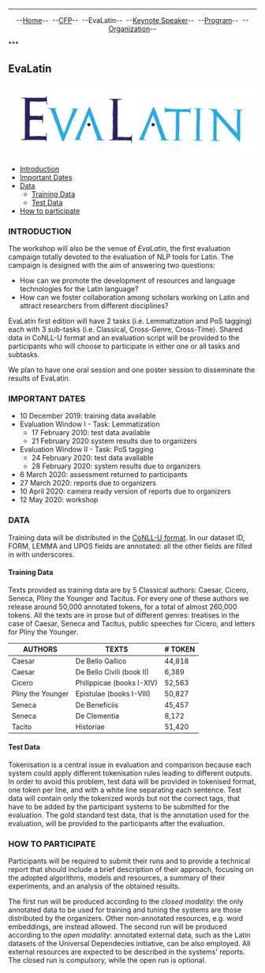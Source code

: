 ***
<p style="text-align: center;">--<a href="index">Home</a>--&nbsp;&nbsp;--<a href="CFP">CFP</a>--&nbsp;&nbsp;--EvaLatin--&nbsp;&nbsp;--<a href="Keynote">Keynote Speaker</a>--&nbsp;&nbsp;--<a href="Program">Program</a>--&nbsp;&nbsp;--<a href="organization">Organization</a>--</p>
***

## EvaLatin

![](LOGO.png)

- [Introduction](#introduction)
- [Important Dates](#important-dates)
- [Data](#data)
  * [Training Data](#training-data)
  * [Test Data](#test-data)
- [How to participate](#how-to-participate)

### INTRODUCTION

The workshop will also be the venue of *EvaLatin*, the first evaluation campaign totally devoted to the evaluation of NLP tools for Latin. The campaign is designed with the aim of answering two questions:
- How can we promote the development of resources and language technologies for the Latin language?
- How can we foster collaboration among scholars working on Latin and attract researchers from different disciplines?

EvaLatin first edition will have 2 tasks (i.e. Lemmatization and PoS tagging) each with 3 sub-tasks (i.e. Classical, Cross-Genre, Cross-Time). Shared data in CoNLL-U format and an evaluation script will be provided to the participants who will choose to participate in either one or all tasks and subtasks. 

We plan to have one oral session and one poster session to disseminate the results of EvaLatin.

### IMPORTANT DATES
- 10 December 2019: training data available
- Evaluation Window I - Task: Lemmatization
  - 17 February 2010: test data available
  - 21 February 2020 system results due to organizers
- Evaluation Window II - Task: PoS tagging
  - 24 February 2020: test data available
  - 28 February 2020: system results due to organizers
- 6 March 2020: assessment returned to participants
- 27 March 2020: reports due to organizers
- 10 April 2020: camera ready version of reports due to organizers
- 12 May 2020: workshop

### DATA
Training data will be distributed in the [CoNLL-U format](https://universaldependencies.org/format.html). In our dataset ID, FORM, LEMMA and UPOS fields are annotated: all the other fields are filled in with underscores.

#### Training Data
Texts provided as training data are by 5 Classical authors: Caesar, Cicero, Seneca, Pliny the Younger and Tacitus. For every one of these authors we release around 50,000 annotated tokens, for a total of almost 260,000 tokens. All the texts are in prose but of different genres: treatises in the case of Caesar, Seneca and Tacitus, public speeches for Cicero, and letters for Pliny the Younger. 

| AUTHORS           | TEXTS                     | # TOKEN |
|-------------------|---------------------------|---------|
| Caesar            | De Bello Gallico          | 44,818  |
| Caesar            | De Bello Civili (book II) | 6,389   |
| Cicero            | Philippicae (books I-XIV) | 52,563  |
| Pliny the Younger | Epistulae (books I-VIII)  | 50,827  |
| Seneca            | De Beneficiis             | 45,457  |
| Seneca            | De Clementia              | 8,172   |
| Tacito            | Historiae                 | 51,420  |

#### Test Data
Tokenisation is a central issue in evaluation and comparison because each system could apply different tokenisation rules leading to different outputs. In order to avoid this problem, test data will be provided in tokenised format, one token per line, and with a white line separating each sentence. Test data will contain only the tokenized words but not the correct tags, that have to be added by the participant systems to be submitted for the evaluation.
The gold standard test data, that is the annotation used for the evaluation, will be provided to the participants after the evaluation.

### HOW TO PARTICIPATE
Participants will be required to submit their runs and to provide a technical report that should include a brief description of their approach, focusing on the adopted algorithms, models and resources, a summary of their experiments, and an analysis of the obtained results.
  
The first run will be produced according to the *closed modality*: the only annotated data to be used for training and tuning the systems are those distributed by the organizers. Other non-annotated resources, e.g. word embeddings, are instead allowed. The second run will be produced according to the *open modality*: annotated external data, such as the Latin datasets of the Universal Dependecies initiative, can be also employed. All external resources are expected to be described in the systems' reports. The closed run is compulsory, while the open run is optional.

